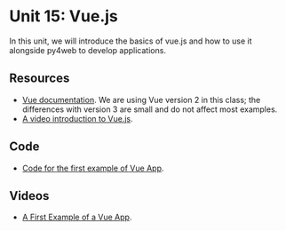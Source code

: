 # Unit 15: Vue.js

In this unit, we will introduce the basics of vue.js and how to use it alongside py4web to develop applications.

## Resources

* [Vue documentation](https://vuejs.org/v2/guide/).  We are using Vue version 2 in this class; the differences with version 3 are small and do not affect most examples.
* [A video introduction to Vue.js](https://www.vuemastery.com/courses/intro-to-vue-js/vue-instance/).

## Code

* [Code for the first example of Vue App](https://bitbucket.org/luca_de_alfaro/vue_comments/).

## Videos

* [A First Example of a Vue App](https://youtu.be/x-DEYiyPblk).
